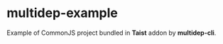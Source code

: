 multidep-example
======================

Example of CommonJS project bundled in **Taist** addon by **multidep-cli**.